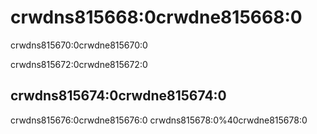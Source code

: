 # crwdns815668:0crwdne815668:0

<p class="description">crwdns815670:0crwdne815670:0</p>

crwdns815672:0crwdne815672:0

## crwdns815674:0crwdne815674:0

crwdns815676:0crwdne815676:0 crwdns815678:0%40crwdne815678:0